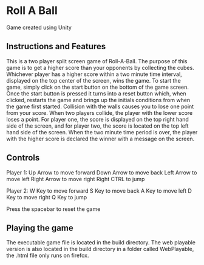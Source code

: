 # Roll A Ball
Game created using Unity

## Instructions and Features
This is a two player split screen game of Roll-A-Ball. The purpose of this game is to get a higher score than your opponents by collecting the cubes. Whichever player has a higher score within a two minute time interval, displayed on the top center of the screen, wins the game.
To start the game, simply click on the start button on the bottom of the game screen.
Once the start button is pressed it turns into a reset button which, when clicked, restarts the game and brings up the initials conditions from when the game first started.
Collision with the walls causes you to lose one point from your score.
When two players collide, the player with the lower score loses a point.
For player one, the score is displayed on the top right hand side of the screen, and for player two, the score is located on the top left hand side of the screen.
When the two minute time period is over, the player with the higher score is declared the winner with a message on the screen.

## Controls
Player 1:
Up Arrow to move forward
Down Arrow to move back
Left Arrow to move left
Right Arrow to move right
Right CTRL to jump

Player 2:
W Key to move forward
S Key to move back
A Key to move left
D Key to move right
Q Key to jump

Press the spacebar to reset the game

## Playing the game
The executable game file is located in the build directory.
The web playable version is also located in the build directory
in a folder called WebPlayable, the .html file only runs on firefox.